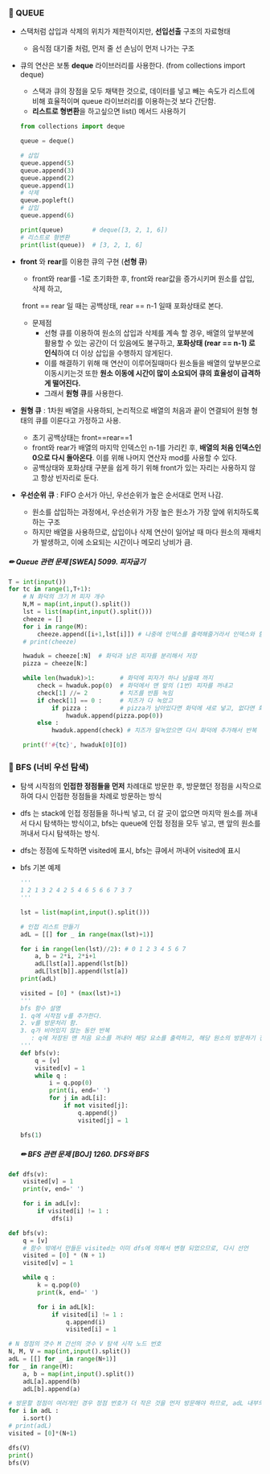 ### 📕 QUEUE 

- 스택처럼 삽입과 삭제의 위치가 제한적이지만, **선입선출** 구조의 자료형태

  - 음식점 대기줄 처럼, 먼저 줄 선 손님이 먼저 나가는 구조

- 큐의 연산은 보통 **deque** 라이브러리를 사용한다. (from collections import deque)

  - 스택과 큐의 장점을 모두 채택한 것으로, 데이터를 넣고 빼는 속도가 리스트에 비해 효율적이며 queue 라이브러리를 이용하는것 보다 간단함. 
  - **리스트로 형변환**을 하고싶으면 list() 메서드 사용하기

  ```python
  from collections import deque
  
  queue = deque()
  
  # 삽입
  queue.append(5)
  queue.append(3)
  queue.append(2)
  queue.append(1)
  # 삭제
  queue.popleft()
  # 삽입
  queue.append(6)
  
  print(queue)        # deque([3, 2, 1, 6])
  # 리스트로 형변환
  print(list(queue))  # [3, 2, 1, 6]
  ```

- **front** 와 **rear**를 이용한 큐의 구현 (**선형 큐**)

  - front와 rear를 -1로 초기화한 후, front와 rear값을 증가시키며 원소를 삽입, 삭제 하고, 

  ​       front == rear 일 때는 공백상태, rear == n-1 일때 포화상태로 본다.

  - 문제점
    - 선형 큐를 이용하여 원소의 삽입과 삭제를 계속 할 경우, 배열의 앞부분에 활용할 수 있는 공간이 더 있음에도 불구하고, **포화상태 (rear == n-1) 로 인식**하여 더 이상 삽입을 수행하지 않게된다.
    - 이를 해결하기 위해 매 연산이 이루어질때마다 원소들을 배열의 앞부분으로 이동시키는것 또한 **원소 이동에 시간이 많이 소요되어 큐의 효율성이 급격하게 떨어진다.**
    - 그래서 **원형 큐**를 사용한다.

- **원형 큐** : 1차원 배열을 사용하되, 논리적으로 배열의 처음과 끝이 연결되어 원형 형태의 큐를 이룬다고 가정하고 사용.

  - 초기 공백상태는 front==rear==1
  - front와 rear가 배열의 마지막 인덱스인 n-1를 가리킨 후, **배열의 처음 인덱스인 0으로 다시 돌아온다**. 이를 위해 나머지 연산자 mod를 사용할 수 있다.
  - 공백상태와 포화상태 구분을 쉽게 하기 위해 front가 있는 자리는 사용하지 않고 항상 빈자리로 둔다.

- **우선순위 큐** : FIFO 순서가 아닌, 우선순위가 높은 순서대로 먼저 나감.

  - 원소를 삽입하는 과정에서, 우선순위가 가장 높은 원소가 가장 앞에 위치하도록 하는 구조
  - 하지만 배열을 사용하므로, 삽입이나 삭제 연산이 일어날 때 마다 원소의 재배치가 발생하고, 이에 소요되는 시간이나 메모리 낭비가 큼.



##### ✏ Queue 관련 문제 [SWEA] 5099. 피자굽기

```python
T = int(input())
for tc in range(1,T+1):
    # N 화덕의 크기 M 피자 개수
    N,M = map(int,input().split())
    lst = list(map(int,input().split()))
    cheeze = []
    for i in range(M):
        cheeze.append([i+1,lst[i]]) # 나중에 인덱스를 출력해줄거라서 인덱스와 함께 리스트에 저장
    # print(cheeze)

    hwaduk = cheeze[:N]  # 화덕과 남은 피자를 분리해서 저장
    pizza = cheeze[N:]

    while len(hwaduk)>1:       # 화덕에 피자가 하나 남을때 까지
        check = hwaduk.pop(0)  # 화덕에서 맨 앞의 (1번) 피자를 꺼내고
        check[1] //= 2         # 치즈를 반틈 녹임
        if check[1] == 0 :     # 치즈가 다 녹았고
            if pizza :         # pizza가 남아있다면 화덕에 새로 넣고, 없다면 화덕에 남은 피자들로 반복
                hwaduk.append(pizza.pop(0))
        else :
            hwaduk.append(check) # 치즈가 덜녹았으면 다시 화덕에 추가해서 반복

    print(f'#{tc}', hwaduk[0][0])
```






### 📗 BFS (너비 우선 탐색)

- 탐색 시작점의 **인접한 정점들을 먼저** 차례대로 방문한 후, 방문했던 정점을 시작으로 하여 다시 인접한 정점들을 차례로 방문하는 방식

- dfs 는 stack에 인접 정점들을 하나씩 넣고, 더 갈 곳이 없으면 마지막 원소를 꺼내서 다시 탐색하는 방식이고, bfs는 queue에 인접 정점을 모두 넣고, 맨 앞의 원소를 꺼내서 다시 탐색하는 방식.

- dfs는 정점에 도착하면 visited에 표시, bfs는 큐에서 꺼내어 visited에 표시

- bfs 기본 예제

  ```python
  '''
  1 2 1 3 2 4 2 5 4 6 5 6 6 7 3 7
  '''
  
  lst = list(map(int,input().split()))
  
  # 인접 리스트 만들기
  adL = [[] for _ in range(max(lst)+1)]
  
  for i in range(len(lst)//2): # 0 1 2 3 4 5 6 7
      a, b = 2*i, 2*i+1
      adL[lst[a]].append(lst[b])
      adL[lst[b]].append(lst[a])
  print(adL)
  
  visited = [0] * (max(lst)+1)
  '''
  bfs 함수 설명
  1. q에 시작점 v를 추가한다.
  2. v를 방문처리 함.
  3. q가 비어있지 않는 동안 반복 
     : q에 저장된 맨 처음 요소를 꺼내어 해당 요소를 출력하고, 해당 원소의 방문하기 전인 인접원소를 q에 넣고, 방문처리
  '''
  def bfs(v):
      q = [v]
      visited[v] = 1
      while q :
          i = q.pop(0)
          print(i, end=' ')
          for j in adL[i]:
              if not visited[j]:
                  q.append(j)
                  visited[j] = 1
  
  bfs(1)
  ```

  #####  ✏ BFS 관련 문제 [BOJ] 1260. DFS와 BFS

```python
def dfs(v):
    visited[v] = 1
    print(v, end=' ')

    for i in adL[v]:
        if visited[i] != 1 :
            dfs(i)

def bfs(v):
    q = [v]
    # 함수 밖에서 만들둔 visited는 이미 dfs에 의해서 변형 되었으므로, 다시 선언
    visited = [0] * (N + 1)
    visited[v] = 1

    while q :
        k = q.pop(0)
        print(k, end=' ')

        for i in adL[k]:
            if visited[i] != 1 :
                q.append(i)
                visited[i] = 1

# N 정점의 갯수 M 간선의 갯수 V 탐색 시작 노드 번호
N, M, V = map(int,input().split())
adL = [[] for _ in range(N+1)]
for _ in range(M):
    a, b = map(int,input().split())
    adL[a].append(b)
    adL[b].append(a)

# 방문할 정점이 여러개인 경우 정점 번호가 더 작은 것을 먼저 방문해야 하므로, adL 내부의 리스트들 오름차순으로 정렬
for i in adL :
    i.sort()
# print(adL)
visited = [0]*(N+1)

dfs(V)
print()
bfs(V)
```
